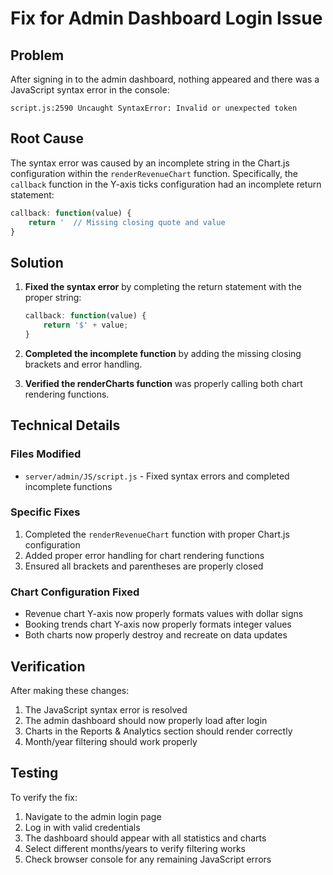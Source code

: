 # Fix for Admin Dashboard Login Issue

## Problem
After signing in to the admin dashboard, nothing appeared and there was a JavaScript syntax error in the console:
```
script.js:2590 Uncaught SyntaxError: Invalid or unexpected token
```

## Root Cause
The syntax error was caused by an incomplete string in the Chart.js configuration within the `renderRevenueChart` function. Specifically, the `callback` function in the Y-axis ticks configuration had an incomplete return statement:
```javascript
callback: function(value) {
    return '  // Missing closing quote and value
}
```

## Solution
1. **Fixed the syntax error** by completing the return statement with the proper string:
   ```javascript
   callback: function(value) {
       return '$' + value;
   }
   ```

2. **Completed the incomplete function** by adding the missing closing brackets and error handling.

3. **Verified the renderCharts function** was properly calling both chart rendering functions.

## Technical Details

### Files Modified
- `server/admin/JS/script.js` - Fixed syntax errors and completed incomplete functions

### Specific Fixes
1. Completed the `renderRevenueChart` function with proper Chart.js configuration
2. Added proper error handling for chart rendering functions
3. Ensured all brackets and parentheses are properly closed

### Chart Configuration Fixed
- Revenue chart Y-axis now properly formats values with dollar signs
- Booking trends chart Y-axis now properly formats integer values
- Both charts now properly destroy and recreate on data updates

## Verification
After making these changes:
1. The JavaScript syntax error is resolved
2. The admin dashboard should now properly load after login
3. Charts in the Reports & Analytics section should render correctly
4. Month/year filtering should work properly

## Testing
To verify the fix:
1. Navigate to the admin login page
2. Log in with valid credentials
3. The dashboard should appear with all statistics and charts
4. Select different months/years to verify filtering works
5. Check browser console for any remaining JavaScript errors